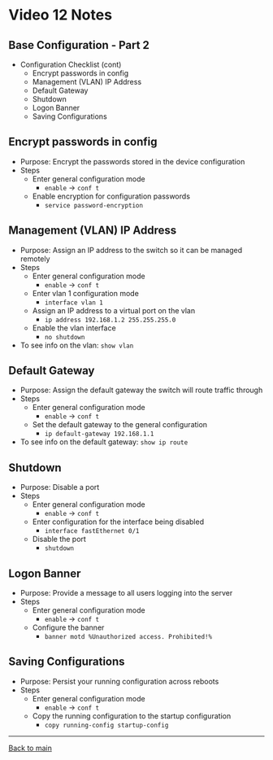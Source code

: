 # Video 12 Notes

## Base Configuration - Part 2
  - Configuration Checklist (cont)
    - Encrypt passwords in config
    - Management (VLAN) IP Address
    - Default Gateway
    - Shutdown
    - Logon Banner
    - Saving Configurations


## Encrypt passwords in config
  - Purpose: Encrypt the passwords stored in the device configuration
  - Steps
    - Enter general configuration mode
      - ```enable``` -> ```conf t```
    - Enable encryption for configuration passwords
      - ```service password-encryption```


## Management (VLAN) IP Address
  - Purpose: Assign an IP address to the switch so it can be managed remotely
  - Steps
    - Enter general configuration mode
      - ```enable``` -> ```conf t```
    - Enter vlan 1 configuration mode
      - ```interface vlan 1```
    - Assign an IP address to a virtual port on the vlan
      - ```ip address 192.168.1.2 255.255.255.0```
    - Enable the vlan interface
      - ```no shutdown```
  - To see info on the vlan: ```show vlan```


## Default Gateway
  - Purpose: Assign the default gateway the switch will route traffic through
  - Steps
    - Enter general configuration mode
      - ```enable``` -> ```conf t```
    - Set the default gateway to the general configuration
      - ```ip default-gateway 192.168.1.1```
  - To see info on the default gateway: ```show ip route```


## Shutdown
  - Purpose: Disable a port
  - Steps
    - Enter general configuration mode
      - ```enable``` -> ```conf t```
    - Enter configuration for the interface being disabled
      - ```interface fastEthernet 0/1```
    - Disable the port
      - ```shutdown```


## Logon Banner
  - Purpose: Provide a message to all users logging into the server
  - Steps
    - Enter general configuration mode
      - ```enable``` -> ```conf t```
    - Configure the banner
      - ```banner motd %Unauthorized access. Prohibited!%```


## Saving Configurations
  - Purpose: Persist your running configuration across reboots
  - Steps
    - Enter general configuration mode
      - ```enable``` -> ```conf t```
    - Copy the running configuration to the startup configuration
      - ```copy running-config startup-config```


---
 
[Back to main](https://github.com/rot0xd/CBTNuggets/blob/master/CCNA/ICND-1/README.md)

